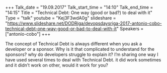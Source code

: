 +++
Talk_date = "19.09.2017"
Talk_start_time = "14:10"
Talk_end_time = "14:15"
Title = "Technical Debt: One way (good or bad?) to deal with it"
Type = "talk"
youtube = "Kej3F3wdA0g"
slideshare = "https://www.slideshare.net/DODRiga/devopsdaysriga-2017-antonio-cobo-technical-debt-one-way-good-or-bad-to-deal-with-it"
Speakers = ["antonio-cobo"]
+++

<p>The concept of Technical Debt is always different when you ask a developer or a sponsor. Why is it that complicated to understand for the sponsors? why do developers struggle to explain it? I’m sharing one way I have used several times to deal with Technical Debt. it did work sometimes and it didn’t work on other, would it work for you?</p>